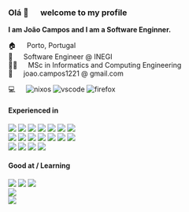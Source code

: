 ### Olá 👋 &emsp; welcome to my profile

**I am João Campos and I am a Software Enginner.**

🏠 &emsp; Porto, Portugal  
🏢 &emsp; Software Engineer @ INEGI  
🧑‍🎓 &emsp; MSc in Informatics and Computing Engineering  
📧 &emsp; joao.campos1221 @ gmail.com

💻 &emsp;
![nixos](https://img.shields.io/badge/NixOS-%235277C3?style=flat&logo=nixos&logoColor=white) 
![vscode](https://img.shields.io/badge/VSCode-%23007ACC?style=flat&logo=visualstudiocode&logoColor=white)
![firefox](https://img.shields.io/badge/Firefox-%23FF7139?style=flat&logo=firefoxbrowser&logoColor=white)

<div>
  <h4>Experienced in</h4>
  <div>
    <img src="https://img.shields.io/badge/C%23-%23512BD4?style=flat&logo=csharp&logoColor=white">
    <img src="https://img.shields.io/badge/Java-%23ED8B00?style=flat&logo=openjdk&logoColor=white">
    <img src="https://img.shields.io/badge/Rust-%23F36D00?style=flat&logo=rust&logoColor=white">
    <img src="https://img.shields.io/badge/Python-%233776AB?style=flat&logo=python&logoColor=white">
    <img src="https://img.shields.io/badge/Lua-%232C2D72?style=flat&logo=lua&logoColor=white">  
    <img src="https://img.shields.io/badge/JavaScript-%23F7DF1E?style=flat&logo=javascript&logoColor=white">
    <img src="https://img.shields.io/badge/TypeScript-%233178C6?style=flat&logo=typescript&logoColor=white">
  </div>
  <div>
    <img src="https://img.shields.io/badge/.NET-%23512BD4?style=flat&logo=dotnet&logoColor=white">
    <img src="https://img.shields.io/badge/NodeRED-%238F0000?style=flat&logo=nodered&logoColor=white">  
    <img src="https://img.shields.io/badge/Nodejs-%23339933?style=flat&logo=nodedotjs&logoColor=white">
    <img src="https://img.shields.io/badge/React-%2361DAFB?style=flat&logo=react&logoColor=white">
    <img src="https://img.shields.io/badge/Unity-%23000000?style=flat&logo=unity&logoColor=white">
    <img src="https://img.shields.io/badge/MongoDB-%2347A248?style=flat&logo=mongodb&logoColor=white">
    <img src="https://img.shields.io/badge/ElasticSearch-%23005571?style=flat&logo=elasticsearch&logoColor=white">
  </div>
  <div>
    <img src="https://img.shields.io/badge/Docker-%232496ED?style=flat&logo=docker&logoColor=white">
    <img src="https://img.shields.io/badge/Kubernetes-%23326CE5?style=flat&logo=kubernetes&logoColor=white">
    <img src="https://img.shields.io/badge/Git-%23F05032?style=flat&logo=git&logoColor=white">
    <img src="https://img.shields.io/badge/GitHub-%23181717?style=flat&logo=github&logoColor=white">
  </div>
</div>

<div>
  <h4>Good at / Learning</h4>
  <div>
    <img src="https://img.shields.io/badge/C%2FC%2B%2B-%2300599C?style=flat&logo=cplusplus&logoColor=white">
    <img src="https://img.shields.io/badge/Vlang-%235D87BF?style=flat&logo=v&logoColor=white">
    <img src="https://img.shields.io/badge/OCaml-%23EC6813?style=flat&logo=ocaml&logoColor=white">
  </div>
  <div>
    <img src="https://img.shields.io/badge/Deno-%23000000?style=flat&logo=deno&logoColor=white">
  </div>    
  <div>
    <img src="https://img.shields.io/badge/Vim-%23019733?style=flat&logo=vim&logoColor=white">
  </div>
</div>
